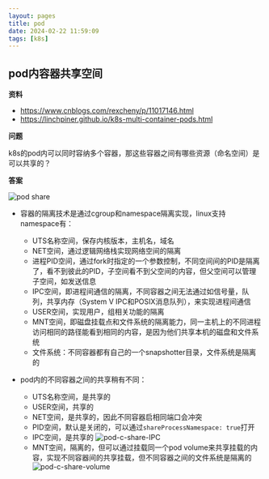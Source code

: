 ```yaml
---
layout: pages
title: pod
date: 2024-02-22 11:59:09
tags: [k8s]
---
```

## pod内容器共享空间
**资料**
* https://www.cnblogs.com/rexcheny/p/11017146.html
* https://linchpiner.github.io/k8s-multi-container-pods.html

**问题**

k8s的pod内可以同时容纳多个容器，那这些容器之间有哪些资源（命名空间）是可以共享的？

**答案**

![pod share](pod-isolation.png)

* 容器的隔离技术是通过cgroup和namespace隔离实现，linux支持namespace有：
    * UTS名称空间，保存内核版本，主机名，域名
    * NET空间，通过逻辑网络栈实现网络空间的隔离
    * 进程PID空间，通过fork时指定的一个参数控制，不同空间间的PID是隔离了，看不到彼此的PID，子空间看不到父空间的内容，但父空间可以管理子空间，如发送信息
    * IPC空间，即进程间通信的隔离，不同容器之间无法通过如信号量，队列，共享内存（System V IPC和POSIX消息队列），来实现进程间通信
    * USER空间，实现用户，组相关功能的隔离
    * MNT空间，即磁盘挂载点和文件系统的隔离能力，同一主机上的不同进程访问相同的路径能看到相同的内容，是因为他们共享本机的磁盘和文件系统
    * 文件系统：不同容器都有自己的一个snapshotter目录，文件系统是隔离的

* pod内的不同容器之间的共享稍有不同：
    * UTS名称空间，是共享的
    * USER空间，共享的
    * NET空间，是共享的，因此不同容器启相同端口会冲突
    * PID空间，默认是关闭的，可以通过`shareProcessNamespace: true`打开
    * IPC空间，是共享的
    ![pod-c-share-IPC](pod-c-share-IPC.png)
    * MNT空间，隔离的，但可以通过挂载同一个pod volume来共享挂载的内容，实现不同容器间的共享挂载，但不同容器之间的文件系统是隔离的
    ![pod-c-share-volume](pod-c-share-volume.png)



